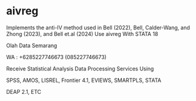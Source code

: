 # aivreg
Implements the anti-IV method used in Bell (2022), Bell, Calder-Wang, and Zhong (2023), and Bell et.al (2024) Use aivreg With STATA 18

Olah Data Semarang

WA : +6285227746673 (085227746673)

Receive Statistical Analysis Data Processing Services Using

SPSS, AMOS, LISREL, Frontier 4.1, EVIEWS, SMARTPLS, STATA

DEAP 2.1, ETC
